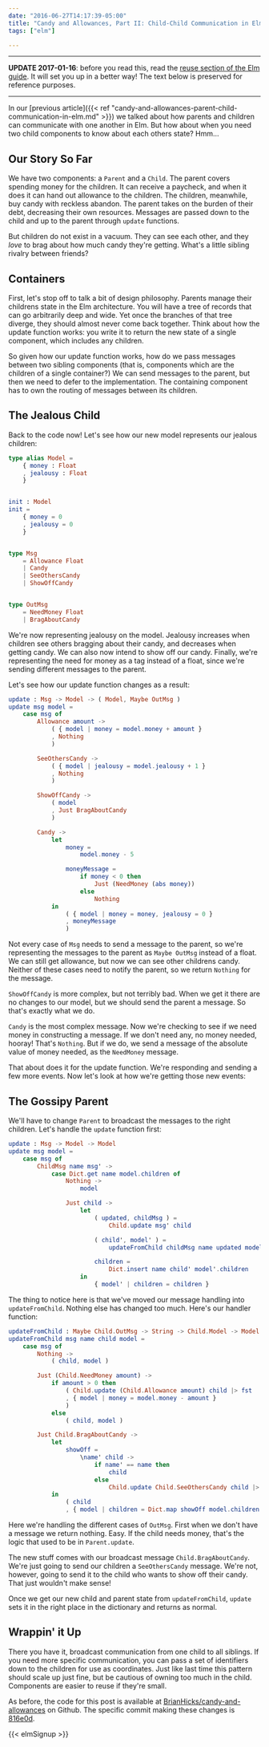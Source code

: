 ```yaml
---
date: "2016-06-27T14:17:39-05:00"
title: "Candy and Allowances, Part II: Child-Child Communication in Elm"
tags: ["elm"]

---
```


---

**UPDATE 2017-01-16**: before you read this, read the [reuse section of the Elm guide](https://guide.elm-lang.org/reuse/).
It will set you up in a better way!
The text below is preserved for reference purposes.

---

In our [previous article]({{< ref
"candy-and-allowances-parent-child-communication-in-elm.md" >}}) we talked about
how parents and children can communicate with one another in Elm. But how about
when you need two child components to know about each others state? Hmm&hellip;

<!--more-->

## Our Story So Far

We have two components: a `Parent` and a `Child`. The parent covers spending
money for the children. It can receive a paycheck, and when it does it can hand
out allowance to the children. The children, meanwhile, buy candy with reckless
abandon. The parent takes on the burden of their debt, decreasing their own
resources. Messages are passed down to the child and up to the parent through
`update` functions.

But children do not exist in a vacuum. They can see each other, and they *love*
to brag about how much candy they're getting. What's a little sibling rivalry
between friends?

## Containers

First, let's stop off to talk a bit of design philosophy. Parents manage their
childrens state in the Elm architecture. You will have a tree of records that
can go arbitrarily deep and wide. Yet once the branches of that tree diverge,
they should almost never come back together. Think about how the update function
works: you write it to return the new state of a single component, which
includes any children.

So given how our update function works, how do we pass messages between two
sibling components (that is, components which are the children of a single
container?) We can send messages to the parent, but then we need to defer to the
implementation. The containing component has to own the routing of messages
between its children.

## The Jealous Child

Back to the code now! Let's see how our new model represents our jealous
children:

```elm
type alias Model =
    { money : Float
    , jealousy : Float
    }


init : Model
init =
    { money = 0
    , jealousy = 0
    }


type Msg
    = Allowance Float
    | Candy
    | SeeOthersCandy
    | ShowOffCandy


type OutMsg
    = NeedMoney Float
    | BragAboutCandy
```

We're now representing jealousy on the model. Jealousy increases when children
see others bragging about their candy, and decreases when getting candy. We can
also now intend to show off our candy. Finally, we're representing the need for
money as a tag instead of a float, since we're sending different messages to the
parent.

Let's see how our update function changes as a result:

```elm
update : Msg -> Model -> ( Model, Maybe OutMsg )
update msg model =
    case msg of
        Allowance amount ->
            ( { model | money = model.money + amount }
            , Nothing
            )

        SeeOthersCandy ->
            ( { model | jealousy = model.jealousy + 1 }
            , Nothing
            )

        ShowOffCandy ->
            ( model
            , Just BragAboutCandy
            )

        Candy ->
            let
                money =
                    model.money - 5

                moneyMessage =
                    if money < 0 then
                        Just (NeedMoney (abs money))
                    else
                        Nothing
            in
                ( { model | money = money, jealousy = 0 }
                , moneyMessage
                )
```

Not every case of `Msg` needs to send a message to the parent, so we're
representing the messages to the parent as `Maybe OutMsg` instead of a float. We
can still get allowance, but now we can see other childrens candy. Neither of
these cases need to notify the parent, so we return `Nothing` for the message.

`ShowOffCandy` is more complex, but not terribly bad. When we get it there are
no changes to our model, but we should send the parent a message. So that's
exactly what we do.

`Candy` is the most complex message. Now we're checking to see if we need money
in constructing a message. If we don't need any, no money needed, hooray! That's
`Nothing`. But if we do, we send a message of the absolute value of money
needed, as the `NeedMoney` message.

That about does it for the update function. We're responding and sending a few
more events. Now let's look at how we're getting those new events:

## The Gossipy Parent

We'll have to change `Parent` to broadcast the messages to the right children.
Let's handle the `update` function first:

```elm
update : Msg -> Model -> Model
update msg model =
    case msg of
        ChildMsg name msg' ->
            case Dict.get name model.children of
                Nothing ->
                    model

                Just child ->
                    let
                        ( updated, childMsg ) =
                            Child.update msg' child

                        ( child', model' ) =
                            updateFromChild childMsg name updated model

                        children =
                            Dict.insert name child' model'.children
                    in
                        { model' | children = children }
```

The thing to notice here is that we've moved our message handling into
`updateFromChild`. Nothing else has changed too much. Here's our handler
function:

```elm
updateFromChild : Maybe Child.OutMsg -> String -> Child.Model -> Model -> ( Child.Model, Model )
updateFromChild msg name child model =
    case msg of
        Nothing ->
            ( child, model )

        Just (Child.NeedMoney amount) ->
            if amount > 0 then
                ( Child.update (Child.Allowance amount) child |> fst
                , { model | money = model.money - amount }
                )
            else
                ( child, model )

        Just Child.BragAboutCandy ->
            let
                showOff =
                    \name' child ->
                        if name' == name then
                            child
                        else
                            Child.update Child.SeeOthersCandy child |> fst
            in
                ( child
                , { model | children = Dict.map showOff model.children })
```

Here we're handling the different cases of `OutMsg`. First when we don't have a
message we return nothing. Easy. If the child needs money, that's the logic that
used to be in `Parent.update`.

The new stuff comes with our broadcast message `Child.BragAboutCandy`. We're
just going to send our children a `SeeOthersCandy` message. We're not, however,
going to send it to the child who wants to show off their candy. That just
wouldn't make sense!

Once we get our new child and parent state from `updateFromChild`, `update` sets
it in the right place in the dictionary and returns as normal.

## Wrappin' it Up

There you have it, broadcast communication from one child to all siblings. If
you need more specific communication, you can pass a set of identifiers down to
the children for use as coordinates. Just like last time this pattern should
scale up just fine, but be cautious of owning too much in the child. Components
are easier to reuse if they're small.

As before, the code for this post is available at
[BrianHicks/candy-and-allowances](https://github.com/BrianHicks/candy-and-allowances)
on Github. The specific commit making these changes is
[816e0d](https://github.com/BrianHicks/candy-and-allowances/commit/816e0d04b4479f04129da2edbfb4e4ada56803bb).

{{< elmSignup >}}
